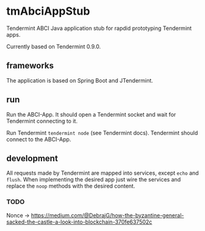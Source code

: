 # tmAbciAppStub
Tendermint ABCI Java application stub for rapdid prototyping Tendermint apps.

Currently based on Tendermint 0.9.0.

## frameworks
The application is based on Spring Boot and JTendermint.

## run

Run the ABCI-App. It should open a Tendermint socket and wait for Tendermint connecting to it.

Run Tendermint `tendermint node` (see Tendermint docs). Tendermint should connect to the ABCI-App.

## development
All requests made by Tendermint are mapped into services, except `echo` and `flush`.
When implementing the desired app just wire the services and replace the `noop` methods with the desired content. 

### TODO
Nonce -> https://medium.com/@DebrajG/how-the-byzantine-general-sacked-the-castle-a-look-into-blockchain-370fe637502c
